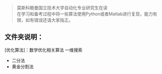 >莫斯科鲍曼国立技术大学自动化专业研究生在读  
>在学习和备考过程中将一些算法使用Python或者Matlab进行复现，能力有限，如有错误还请大家指正。

文件夹说明：
----
[优化算法]：数学优化相关算法
一维搜索

- 二分法
- 黄金分割法

